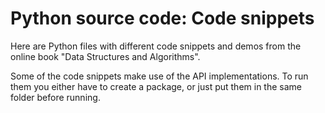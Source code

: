# Python source code: Code snippets #

Here are Python files with different code snippets and demos from the online book "Data Structures and Algorithms". 

Some of the code snippets make use of the API implementations. To run them you either have to create a package, or just put them in the same folder before running.
